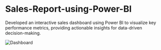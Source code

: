 # Sales-Report-using-Power-BI
Developed an interactive sales dashboard using Power BI to visualize key performance metrics, providing actionable insights for data-driven decision-making.


![Dashboard](https://github.com/Soumyad2003/Sales-Dashboard-using-Power-BI/assets/109369309/5db78dd7-fc53-496d-96ea-64710bba4fa9)
